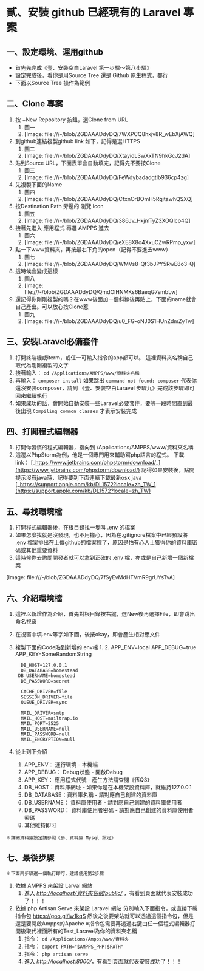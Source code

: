 # 貳、安裝 github 已經現有的 Laravel 專案

## 一、設定環境、運用github

* 首先先完成《壹、安裝空白Laravel  第一步驟～第八步驟》
* 設定完成後，看你是用Source Tree 還是 Github 原生程式，都行
* 下面以Source Tree 操作為範例

## 二、Clone 專案

1. 按 +New Repository 按鈕，選Clone from URL
    1. 圖一
    2. [Image: file:///-/blob/ZGDAAADdyDQ/7WXPCQ8hxjv8R_wEbXjAWQ]
2. 到github連結複製github link 如下，記得是選HTTPS
    1. 圖二
    2. [Image: file:///-/blob/ZGDAAADdyDQ/XtayidL3wXxTN9hkGcJ2dA]
3. 貼到Source URL，下面表單會自動填完，記得先不要按Clone
    1. 圖三
    2. [Image: file:///-/blob/ZGDAAADdyDQ/FeWdybadadgtIb936cp4zg]
4. 先複製下面的Name
    1. 圖四
    2. [Image: file:///-/blob/ZGDAAADdyDQ/CfxnOrBOmH5RqitawhQSXQ]
5. 按Destination Path 旁邊的 瀏覽 Icon
    1. 圖五
    2. [Image: file:///-/blob/ZGDAAADdyDQ/386Jv_HkjmTyZ3XOQIco4Q]
6. 接著先進入 應用程式 再選 AMPPS 進去
    1. 圖六
    2. [Image: file:///-/blob/ZGDAAADdyDQ/eXE8X8o4XxuCZwRPmp_yxw]
7. 點一下www資料夾，再按最右下角的open（記得不要進去www）
    1. 圖七
    2. [Image: file:///-/blob/ZGDAAADdyDQ/WMVs8-Qf3bJPY5RwE8o3-Q]
8. 這時候會變成這樣
    1. 圖八
    2. [Image: file:///-/blob/ZGDAAADdyDQ/QmdOlHNMKs6BaeqG7smbLw]
9. 還記得你剛剛複製的嗎？在www後面加一個斜線後再貼上，下面的name就會自己產出。可以放心按Clone惹
    1. 圖九
    2. [Image: file:///-/blob/ZGDAAADdyDQ/u0_FG-oNJ0S1HUnZdmZyTw]


## 三、安裝Laravel必備套件

1. 打開終端機或iterm，或任一可輸入指令的app都可以。
     這裡資料夾名稱自己取代為剛剛複製的文字
2. 接著輸入：
    `cd /Applications/AMPPS/www/資料夾名稱`
3. 再輸入：
    `composer install`
    如果跳出
    `command not found: composer`
    代表你還沒安裝composer，請到 《壹、安裝空白Laravel 步驟九》完成該步驟即可回來繼續執行
4. 如果成功的話，會開始自動安裝一些Laravel必要套件，要等一段時間直到最後出現
    `Compiling common classes`
    才表示安裝完成

## 四、打開程式編輯器

1. 打開你習慣的程式編輯器，指向到
    /Applications/AMPPS/www/資料夾名稱
2. 這邊以PhpStorm為例，他是一個專門用來輔助寫php語言的程式。
     下載link：
    [_https://www.jetbrains.com/phpstorm/download/_](https://www.jetbrains.com/phpstorm/download/)
     記得如果安裝後，點開提示沒有java時，記得要到下面連結下載最新osx java
    [_https://support.apple.com/kb/DL1572?locale=zh_TW_](https://support.apple.com/kb/DL1572?locale=zh_TW)

## 五、尋找環境檔

1. 打開程式編輯器後，在根目錄找一隻叫 .env 的檔案
2. 如果怎麼找就是沒發現，也不用擔心，因為在.gitignore檔案中已經預設將 .env 檔案排出在上傳github的檔案裡了，原因是怕有心人士獲得你的資料庫密碼或其他重要資料
3. 這時候你去詢問開發者就可以拿到正確的 .env 檔，亦或是自己新增一個新檔案

[Image: file:///-/blob/ZGDAAADdyDQ/7fSyEvMdHTVmR9grUYsTvA]
## 六、介紹環境檔

1. 這裡以新增作為介紹，首先對根目錄按右鍵，選New後再選擇File，即會跳出命名視窗
2. 在視窗中填.env等字如下圖，後按okay，即會產生相對應文件
3. 複製下面的Code貼到新增的.env檔
    1. 
    2. APP_ENV=local
         APP_DEBUG=true
         APP_KEY=SomeRandomString
        
         DB_HOST=127.0.0.1
         DB_DATABASE=homestead
        DB_USERNAME=homestead
         DB_PASSWORD=secret
        
         CACHE_DRIVER=file
         SESSION_DRIVER=file
         QUEUE_DRIVER=sync
        
         MAIL_DRIVER=smtp
         MAIL_HOST=mailtrap.io
         MAIL_PORT=2525
         MAIL_USERNAME=null
         MAIL_PASSWORD=null
         MAIL_ENCRYPTION=null
4. 從上到下介紹
    1. APP_ENV： 運行環境 - 本機端
    2. APP_DEBUG： Debug狀態 - 開啟Debug
    3. APP_KEY： 應用程式代號 - 產生方法請查閱《伍Q3》
    4. DB_HOST：資料庫網址 - 如果你是在本機架設資料庫，就維持127.0.0.1
    5. DB_DATABASE：資料庫名稱 - 請對應自己創建的資料庫
    6. DB_USERNAME： 資料庫使用者 - 請對應自己創建的資料庫使用者
    7. DB_PASSWORD： 資料庫使用者密碼 - 請對應自己創建的資料庫使用者密碼
    8. 其他維持即可

```
※詳細資料庫設定請參照《參、資料庫 Mysql 設定》
```

## 七、最後步驟

```
※下面兩步驟選一個執行即可，建議使用第2步驟
```

1. 依據 AMPPS 來架設 Larval 網站
    1. 進入 [_http://localhost/資料夾名稱/public/_](http://localhost/Test_Laravel/public/) ，有看到頁面就代表安裝成功了！！！
2. 依據 php Artisan Serve 來架設 Laravel 網站
     分別輸入下面指令，或直接下載指令包 https://goo.gl/iw1kqS
     然後之後要架站就可以透過這個指令包，但是還是要開啟Ampps的Apache
    ※指令包需要再透過右鍵由任一個程式編輯器打開後取代裡面所有的Test_Laravel為你的資料夾名稱
    1. 指令：
        `cd /Applications/Ampps/www/資料夾`
    2. 指令：
        `export PATH="$AMPPS_PHP:$PATH"`
    3. 指令：
        `php artisan serve`
    4. 進入 _http://localhost:8000/_，有看到頁面就代表安裝成功了！！！

